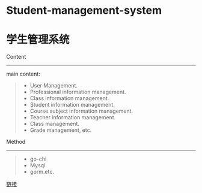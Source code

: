 ﻿# Student-management-system
学生管理系统
====
Content
____
main content:
> * User Management.
> * Professional information management.
> * Class information management.
> * Student information management.
> * Course subject information management.
> * Teacher information management.
> * Class management.
> * Grade management, etc.

Method
____
> * go-chi
> * Mysql
> * gorm.etc.

[链接](https://github.com/yueja/Student-management-system)